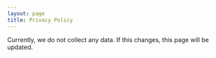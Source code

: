 ```yaml
---
layout: page
title: Privacy Policy
---
```


Currently, we do not collect any data. If this changes, this page will be updated.
